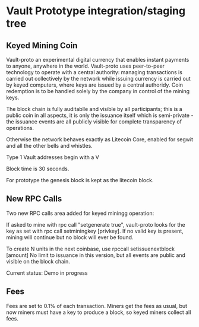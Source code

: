 Vault Prototype integration/staging tree
=====================================

Keyed Mining Coin
----------------

Vault-proto an experimental digital currency that enables instant payments to
anyone, anywhere in the world. Vault-proto uses peer-to-peer technology to operate
with a central authority: managing transactions is carried
out collectively by the network while issuing currency is carried out by keyed computers, where
keys are issued by a central authoridy.  Coin redemption is to be handled solely by the company 
in control of the mining keys.  

The block chain is fully auditablle and visible by all participants; this is a public coin in all aspects, 
it is only the issuance itself which is semi-private - the issuance events are all publicly visible for complete transparency of operations.  

Otherwise the network behaves exactly as Litecoin Core, enabled for segwit and all the other bells and whistles.

Type 1 Vault addresses begin with a V  

Block time is 30 seconds.  

For prototype the genesis block is kept as the litecoin block.  


New RPC Calls
----------------

Two new RPC calls area added for keyed miningg operation:  

If asked to mine with rpc call "setgenerate true", 
vault-proto looks for the key as set with rpc call setminingkey [privkey].  If no valid key is present, mining will continue but no block will ever be found.  

To create N units in the next coinbase, use rpccall setissuenextblock [amount]   No limit to issuance in this version, but all events are public and visible on the block chain.  

Current status:  Demo in progress


Fees
----------------

Fees are set to 0.1% of each transaction.  Miners get the fees as usual, but now miners must have a key to produce a block, so keyed miners collect all fees.  



